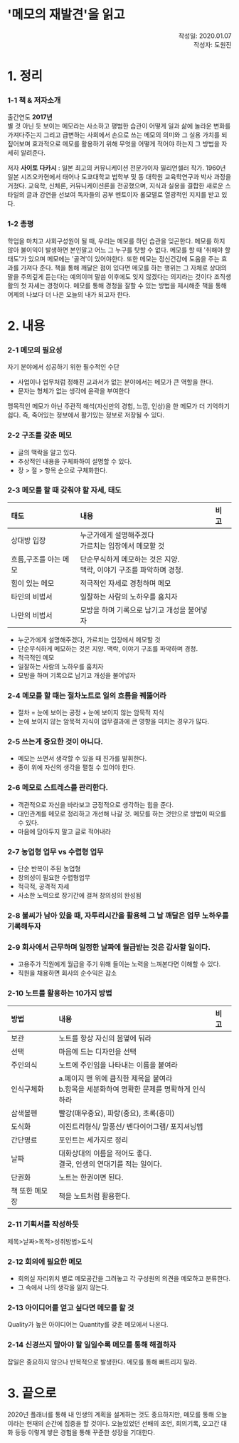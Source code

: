 '메모의 재발견'을 읽고
=======================
<p align="right">작성일: 2020.01.07<br> 작성자: 도원진 </p>

# 1. 정리

### 1-1 책 & 저자소개
출간연도 <b>2017년</b> <br>
별 것 아닌 듯 보이는 메모라는 사소하고 평범한 습관이 어떻게 일과 삶에 놀라운 변화를 가져다주는지 그리고 급변하는 사회에서 손으로 쓰는 메모의 의미와 그 실용 가치를 되짚어보며 효과적으로 메모를 활용하기 위해 무엇을 어떻게 적어야 하는지 그 방법을 자세히 알려준다.<br>

저자 <b>사이토 다카시</b>
: 일본 최고의 커뮤니케이션 전문가이자 밀리언셀러 작가. 1960년 일본 시즈오카현에서 태어나 도쿄대학교 법학부 및 동 대학원 교육학연구과 박사 과정을 거쳤다. 교육학, 신체론, 커뮤니케이션론을 전공했으며, 지식과 실용을 결합한 새로운 스타일의 글과 강연을 선보여 독자들의 공부 멘토이자 롤모델로 열광적인 지지를 받고 있다.

### 1-2 총평
학업을 마치고 사회구성원이 될 때, 우리는 메모를 하던 습관을 잊곤한다. 메모를 하지 않아 불이익이 발생하면 본인말고 어느 그 누구를 탓할 수 없다. 메모를 할 때 '취해야 할 태도'가 있으며 메모에는 '골격'이 있어야한다. 또한 메모는 정신건강에 도움을 주는 효과를 가져다 준다. 책을 통해 깨달은 점이 있다면 메모를 하는 행위는 그 자체로 상대의 말을 주의깊게 듣는다는 예의이며 말씀 이후에도 잊지 않겠다는 의지라는 것이다
 조직생활의 첫 자세는 경청이다. 메모를 통해 경청을 잘할 수 있는 방법을 제시해준 책을 통해 어제의 나보다 더 나은 오늘의 내가 되고자 한다.
 
# 2. 내용
### 2-1 메모의 필요성
자기 분야에서 성공하기 위한 필수적인 수단
* 사업이나 업무처럼 정해진 교과서가 없는 분야에서는 메모가 큰 역할을 한다. 
* 문자는 형체가 없는 생각에 윤곽을 부여한다

맹목적인 메모가 아닌 주관적 해석(자신만의 경험, 느낌, 인상)을 한 메모가 더 기억하기 쉽다. 즉, 죽어있는 정보에서 활기있는 정보로 저장될 수 있다.
### 2-2 구조를 갖춘 메모
* 글의 맥락을 알고 있다.
* 추상적인 내용을 구체화하여 설명할 수 있다.
* 장 > 절 > 항목  순으로 구체화한다.

### 2-3 메모를 할 때 갖춰야 할 자세, 태도
|태도|내용|비고|
|:---|:---|:---|
|상대방 입장|누군가에게 설명해주겠다<br> 가르치는 입장에서 메모할 것||
|흐름,구조를 아는 메모|단순무식하게 메모하는 것은 지양.<br> 맥락, 이야기 구조를 파악하며 경청.||
|힘이 있는 메모|적극적인 자세로 경청하며 메모 ||
|타인의 비법서|일잘하는 사람의 노하우를 훔치자||
|나만의 비법서|모방을 하며 기록으로 남기고 개성을 불어넣자||

* 누군가에게 설명해주겠다, 가르치는 입장에서 메모할 것
* 단순무식하게 메모하는 것은 지양. 맥락, 이야기 구조를 파악하며 경청.
* 적극적인 메모
* 일잘하는 사람의 노하우를 훔치자
* 모방을 하며 기록으로 남기고 개성을 불어넣자

### 2-4 메모를 할 때는 절차노트로 일의 흐름을 꿰뚫어라
* 절차 = 눈에 보이는 공정 + 눈에 보이지 않는 암묵적 지식
* 눈에 보이지 않는 암묵적 지식이 업무결과에 큰 영향을 미치는 경우가 많다.

### 2-5 쓰는게 중요한 것이 아니다.
* 메모는 쓰면서 생각할 수 있을 때 진가를 발휘한다.
* 종이 위에 자신의 생각을 펼칠 수 있어야 한다.

### 2-6 메모로 스트레스를 관리한다.
* 객관적으로 자신을 바라보고 긍정적으로 생각하는 힘을 준다.
* 대인관계를 메모로 정리하고 개선해 나갈 것. 메모를 하는 것만으로 방법이 떠오를 수 있다.
* 마음에 담아두지 말고 글로 적어내라

### 2-7 농업형 업무 vs 수렵형 업무
* 단순 반복이 주된 농업형
* 창의성이 필요한 수렵형업무
* 적극적, 공격적 자세
* 사소한 노력으로 장기간에 걸쳐 창의성의 완성됨

### 2-8 불씨가 남아 있을 때, 자투리시간을 활용해 그 날 깨달은 업무 노하우를 기록해두자

### 2-9 회사에서 근무하며 일정한 날짜에 월급받는 것은 감사할 일이다.
* 고용주가 직원에게 월급을 주기 위해 들이는 노력을 느껴본다면 이해할 수 있다.
* 직원을 채용하면 회사의 순수익은 감소

### 2-10 노트를 활용하는 10가지 방법
|방법|내용|비고|
|:---|:---|:---|
|보관|노트를 항상 자신의 몸옆에 둬라|  |
|선택|마음에 드는 디자인을 선택|  |
|주인의식|노트에 주인임을 나타내는 이름을 붙여라|  |
|인식구체화|a.페이지 맨 위에 큼직한 제목을 붙여라<br>b.항목을 세분화하여 명확한 문제를 명확하게 인식하라|  |
|삼색볼펜| 빨강(매우중요), 파랑(중요), 초록(흥미)|  |
|도식화|이진트리형식/ 말풍선/ 벤다이어그램/ 포지셔닝맵|  |
|간단명료|포인트는 세가지로 정리   |  |
|날짜|대화상대의 이름을 적어도 좋다.<br>결국, 인생의 연대기를 적는 일이다.| |
|단권화|노트는 한권이면 된다.||
|책 또한 메모장| 책을 노트처럼 활용한다.||

### 2-11 기획서를 작성하듯
제목>날짜>목적>성취방법>도식

### 2-12 회의에 필요한 메모
- 회의실 자리위치 별로 메모공간을 그려놓고 각 구성원의 의견을 메모하고 분류한다.
- 그 속에서 나의 생각을 잃지 않는다.

### 2-13 아이디어를 얻고 싶다면 메모를 할 것
Quality가 높은 아이디어는 Quantity를 갖춘 메모에서 나온다.

### 2-14 신경쓰지 말아야 할 일일수록 메모를 통해 해결하자
잡일은 중요하지 않으나 반복적으로 발생한다. 메모를 통해 빠트리지 말라.

# 3. 끝으로
2020년 플래너를 통해 내 인생의 계획을 설계하는 것도 중요하지만, 메모를 통해 오늘이라는 현재의 순간에 집중을 할 것이다. 오늘있었던 선배의 조언,  회의기록, 오고간 대화 등등 이렇게 쌓은 경험을 통해 꾸준한 성장을 기대한다.
